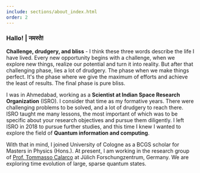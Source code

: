 ```yaml
---
include: sections/about_index.html
order: 2
---
```


### Hallo! | नमस्ते!

<b>Challenge, drudgery, and bliss</b> - I think these three words describe the life I have lived. 
Every new opportunity begins with a challenge, when we explore new things, realize our potential
and turn it into reality. But after that challenging phase, lies a lot of drudgery. The phase when
we make things perfect. It's the phase where we give the maximum of efforts and achieve the least of 
results. The final phase is pure bliss. 

I was in Ahmedabad, working as a <b>Scientist at Indian Space Research Organization</b> (ISRO). I consider that time as my formative years. There were challenging problems to be solved, and a lot of drudgery to reach there. ISRO taught me many lessons, the most important of which was to be specific about your research objectives and pursue them diligently. I left ISRO in 2018 to pursue further studies, and this time I knew I wanted to explore the field of <b>Quantum information and computing</b>.

With that in mind, I joined University of Cologne as a BCGS scholar for Masters in Physics (Hons.). At present, I am working in the research group of [Prof. Tommasso Calarco][link:tc] at Jülich Forschungzentrum, Germany. We are exploring time evolution of large, sparse quantum states.

[link:tc]: https://www.fz-juelich.de/SharedDocs/Personen/PGI/PGI-8/EN/Calarco_T.html